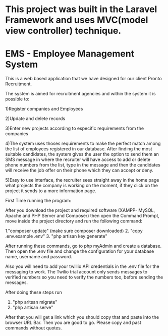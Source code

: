 # This project was built in the Laravel Framework and uses MVC(model view controller) technique.
# EMS - Employee Management System

This is a web based application that we have designed for our client Pronto Recruitment.

The system is aimed for recruitment agencies and within the system it is possible to:

1)Register companies and Employees

2)Update and delete records

3)Enter new projects according to especific requirements from the companies

4)The system uses thoses requirements to make the perfect match among the list of employees registered in our database. After finding the most suitable candidates, the system gives the user the option to send them an SMS message in where the recruiter will have access to add or delete phone numbers from the list, type in the message and then the candidates will receive the job offer on their phone which they can accept or deny.

5)Easy to use interface, the recruiter sees straight away in the home page what projects the company is working on the moment, if they click on the project it sends to a more information page.

First Time running the program:

After you download the project and required software (XAMPP- MySQL, Apache and PHP Server and Composer) then open the Command Prompt, move inside the project directory and run the following command:

1."composer update" (make sure composer downloaded)
2. "copy .env.example .env"
3. "php artisan key:generate"

After running these commands, go to php myAdmin and create a database. 
Then open the .env file and change the configuration for your database name, username and password.

Also you will need to add your twillio API credentials in the .env file for the messaging to work. The  Twilio trial account only sends messages to verified numbers so you need to verify the numbers too, before sending the messages.

After doing these steps run
1. "php aritsan migrate"
2. "php artisan serve"

After that you will get a link which you should copy that and paste into the browser URL Bar.
Then you are good to go.
Please copy and past commands without quotes.
